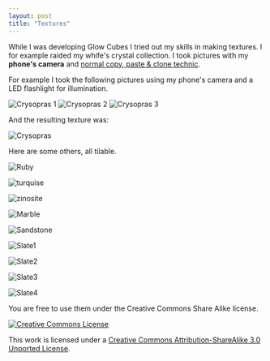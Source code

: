 ```yaml
---
layout: post
title: "Textures"
---
```


While I was developing Glow Cubes I tried out my skills in making textures. 
I for example raided my whife's crystal collection. I took pictures with my 
**phone's camera** and [normal copy, paste & clone technic][1].

[1]: http://www.gimp.org/tutorials/Tileable_Textures/

For example I took the following pictures using my phone's camera and a LED 
flashlight for illumination.

![Crysopras 1](/images/2012-05-23_19-09-45_742.jpg)
![Crysopras 2](/images/2012-05-23_19-09-53_800.jpg)
![Crysopras 3](/images/2012-05-23_19-09-59_218.jpg)

And the resulting texture was:

![Crysopras](/images/Crysopras.jpg)

<!--more-->

Here are some others, all tilable.

![Ruby](/images/Ruby.jpg)

![turquise](/images/Turquise.jpg)

![zinosite](/images/Zinosite.jpg)

![Marble](/images/Marble.jpg)

![Sandstone](/images/Sandstone.jpg)

![Slate1](/images/Slate1.jpg)

![Slate2](/images/Slate2.jpg)

![Slate3](/images/Slate3.jpg)

![Slate4](/images/Slate4.jpg)

You are free to use them under the Creative Commons Share Alike license.

<a rel="license" href="http://creativecommons.org/licenses/by-sa/3.0/deed.en_US"><img alt="Creative Commons License" style="border-width:0" src="http://i.creativecommons.org/l/by-sa/3.0/88x31.png" /></a>

This work is licensed under a <a rel="license" href="http://creativecommons.org/licenses/by-sa/3.0/deed.en_US">Creative Commons Attribution-ShareAlike 3.0 Unported License</a>.
